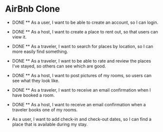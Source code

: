AirBnb Clone
============

* DONE ** As a user, I want to be able to create an account, so I can login.
* DONE ** As a host, I want to create a place to rent out, so that users can view it.
* DONE ** As a traveler, I want to search for places by location, so I can more easily find something.
* DONE ** As a traveler, I want to be able to rate and review the places I've stayed, so others can see which are good.
* DONE ** As a host, I want to post pictures of my rooms, so users can see what they look like.
* DONE ** As a traveler, I want to receive an email confirmation when I have booked a room.
* DONE ** As a host, I want to receive an email confirmation when a traveler books one of my rooms.



* As a user, I want to add check-in and check-out dates, so I can find a place that is available during my stay.
